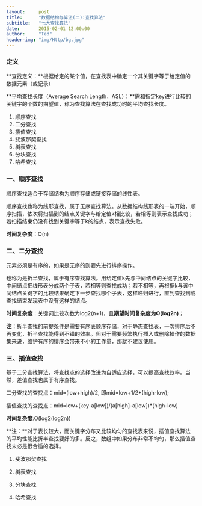 ```yaml
---
layout:     post
title:      "数据结构与算法(二):查找算法"
subtitle:   "七大查找算法"
date:       2015-02-01 12:00:00
author:     "Ted"
header-img: "img/Http/bg.jpg"
---
```


### 定义

**查找定义：**根据给定的某个值，在查找表中确定一个其关键字等于给定值的数据元素（或记录）

**平均查找长度（Average Search Length，ASL）：**需和指定key进行比较的关键字的个数的期望值，称为查找算法在查找成功时的平均查找长度。

1. 顺序查找
2. 二分查找
3. 插值查找
4. 斐波那契查找
5. 树表查找
6. 分块查找
7. 哈希查找

### 一、顺序查找

顺序查找适合于存储结构为顺序存储或链接存储的线性表。

顺序查找也称为线形查找，属于无序查找算法。从数据结构线形表的一端开始，顺序扫描，依次将扫描到的结点关键字与给定值k相比较，若相等则表示查找成功；若扫描结束仍没有找到关键字等于k的结点，表示查找失败。

**时间复杂度**：O(n)

### 二、二分查找

元素必须是有序的，如果是无序的则要先进行排序操作。

也称为是折半查找，属于有序查找算法。用给定值k先与中间结点的关键字比较，中间结点把线形表分成两个子表，若相等则查找成功；若不相等，再根据k与该中间结点关键字的比较结果确定下一步查找哪个子表，这样递归进行，直到查找到或查找结束发现表中没有这样的结点。

**时间复杂度**：关键词比较次数为log2(n+1)，且**期望时间复杂度为O(log2n)**；

**注**：折半查找的前提条件是需要有序表顺序存储，对于静态查找表，一次排序后不再变化，折半查找能得到不错的效率。但对于需要频繁执行插入或删除操作的数据集来说，维护有序的排序会带来不小的工作量，那就不建议使用。

### 三、插值查找

基于二分查找算法，将查找点的选择改进为自适应选择，可以提高查找效率。当然，差值查找也属于有序查找。

二分查找的查找点：mid=(low+high)/2, 即mid=low+1/2*(high-low);

插值查找的查找点：mid=low+(key-a[low])/(a[high]-a[low])*(high-low)

**时间复杂度**:O(log2(log2n))

**注：**对于表长较大，而关键字分布又比较均匀的查找表来说，插值查找算法的平均性能比折半查找要好的多。反之，数组中如果分布非常不均匀，那么插值查找未必是很合适的选择。

1. 斐波那契查找



1. 树表查找
2. 分块查找
3. 哈希查找

